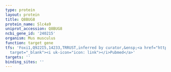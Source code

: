 ```yaml
---
type: protein
layout: protein
title: Q8BUG8
protein_name: Slc4a9
uniprot_accession: Q8BUG8
ncbi_gene_id: '240215'
organism: Mus musculus
function: target gene
tfs: 'Foxi1,Q922I5,14233,TRRUST,inferred by curator,&ensp;<a href="https://www.ncbi.nlm.nih.gov/pubmed/?term=16159312%5Buid%5D"
  target="_blank"><i uk-icon="icon: link"></i>Pubmed</a>'
targets: ''
binding_sites: ''
---
```

